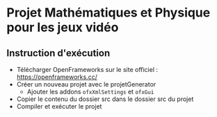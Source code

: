 # Projet Mathématiques et Physique pour les jeux vidéo

## Instruction d'exécution

* Télécharger OpenFrameworks sur le site officiel : https://openframeworks.cc/
* Créer un nouveau projet avec le projetGenerator
    * Ajouter les addons `ofxXmlSettings` et `ofxGui`
* Copier le contenu du dossier src dans le dossier src du projet
* Compiler et exécuter le projet
